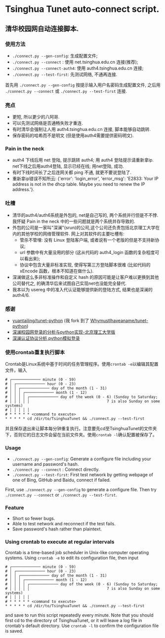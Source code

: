 # Tsinghua Tunet auto-connect script.
## 清华校园网自动连接脚本.

### 使用方法

* `./connect.py --gen-config`: 生成配置文件;
* `./connect.py --connect`   : 使用 net.tsinghua.edu.cn 连接(推荐);
* `./connect.py --connect-auth4`: 使用 auth4.tsinghua.edu.cn 连接;
* `./connect.py --test-first`: 先测试网络, 不通再连接.

首先用 `./connect.py --gen-config` 按提示输入用户名密码生成配置文件, 之后用 `./connect.py --connect` 或 `./connect.py --test-first` 连接.

### 亮点

* 更短, 所以更少的八阿哥.
* 可以先测试网络是否通畅失败才重连.
* 有时清华会强制让人用 auth4.tsinghua.edu.cn 连接, 脚本能够自动跳转.
* 保存密码的哈希而不是明文 (但是使用auth4需要提供密码明文).

### Pain in the neck

* auth4 下线后用 net 登陆, 提示跳转 auth4; 用 auth4 登陆提示请重新拿ip. net下线之后用auth4登陆, 显示已经在线; 用net登陆, 成功.
* 有时下线时间长了之后连网关都 ping 不通, 就更不要说登陆了.
* 重新拿ip错误不知所云: {'error': 'login_error', 'error_msg': 'E2833: Your IP address is not in the dhcp table. Maybe you need to renew the IP address.'}.

### 吐槽

* 清华的auth4/auth6系统是外包的, net是自己写的, 两个系统并行但是不不悖. 我怀疑 Pain in the neck 中的一些问题就是两个系统并存导致的.
* 外包的公司是一家叫"深澜"(srun)的公司,这个公司还负责包括北京理工大学在内的其他学校的网络管理软件. 网上对其软件的主要吐槽有:
    * 管杀不管埋: 没有 Linux 登陆客户端, 或者说有一个老版的但是不支持新协议;
    * url 参数中有大量没用的部分 (这从代码的 auth4_login 函数的复杂程度可以看出来);
    * 协议中包含大量非标准实现, 使得写第三方登陆脚本很难 (比如代码的 xEncode 函数，根本不知道在做什么).
* 深澜做这么多非标准操作和自定义 hash 的原因可能是让客户难以更换到其他公司替代之, 的确清华后来试图自己实现net也没能完全替代.
* 我本以为 usereg 中的准入代认证能够提供新的登陆方式, 结果也是深澜的 auth4/6.

### 感谢

* [yuantailing/tunet-python](https://github.com/yuantailing/tunet-python) (我 fork 到了 [WhymustIhaveaname/tunet-python](https://github.com/WhymustIhaveaname/tunet-python))
* [深澜校园网登录的分析与python实现-北京理工大学版](https://blog.csdn.net/qq_41797946/article/details/89417722)
* [深澜认证协议分析,python模拟登录](https://zhuanlan.zhihu.com/p/122556315)


### 使用crontab重复执行脚本

Crontab是Linux系统中基于时间的任务管理程序。使用`crontab -e`以编辑其配置文件，输入
```
# ┌───────────── minute (0 - 59)
# │ ┌───────────── hour (0 - 23)
# │ │ ┌───────────── day of the month (1 - 31)
# │ │ │ ┌───────────── month (1 - 12)
# │ │ │ │ ┌───────────── day of the week (0 - 6) (Sunday to Saturday;
# │ │ │ │ │                                   7 is also Sunday on some systems)
# │ │ │ │ │
# * * * * * <command to execute>
* * * * * cd /dir/to/TsinghuaTunet && ./connect.py --test-first
```
并且保存退出来让脚本每分钟重复执行。注意要先cd至TsinghuaTunet的文件夹下，否则它的日志文件会留在当前文件夹。使用`crontab -l`确认配置被保存了。

### Usage

* `./connect.py --gen-config`: Generate a configure file including your username and password's hash.
* `./connect.py --connect`   : Connect directly.
* `./connect.py --test-first`: First test network by getting webpage of one of Bing, GitHub and Baidu, connect if failed.

First, use `./connect.py --gen-config` to generate a configure file. Then try `./connect.py --connect` or `./connect.py --test-first`.

### Feature

* Short so fewer bugs.
* Able to test network and reconnect if the test fails.
* Save password's hash rather than plaintext.

### Using crontab to execute at regular intervals

Crontab is a time-based job scheduler in Unix-like computer operating systems. Using `crontab -e` to edit its configuration file, then input
```
# ┌───────────── minute (0 - 59)
# │ ┌───────────── hour (0 - 23)
# │ │ ┌───────────── day of the month (1 - 31)
# │ │ │ ┌───────────── month (1 - 12)
# │ │ │ │ ┌───────────── day of the week (0 - 6) (Sunday to Saturday;
# │ │ │ │ │                                   7 is also Sunday on some systems)
# │ │ │ │ │
# * * * * * <command to execute>
* * * * * cd /dir/to/TsinghuaTunet && ./connect.py --test-first
```
and save to run this script repeatedly every minute. Note that you should first cd to the directory of TsinghuaTunet, or it will leave a log file in crontab's default directory. Use `crontab -l` to confirm the configuration file is saved.
